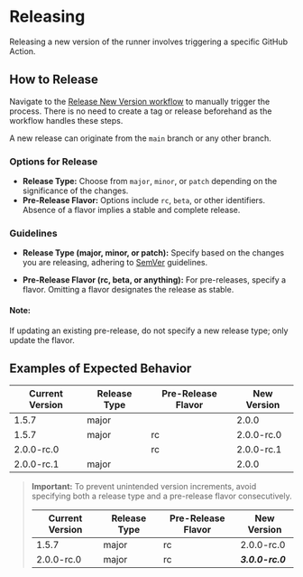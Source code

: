 # Releasing

Releasing a new version of the runner involves triggering a specific GitHub Action.

## How to Release

Navigate to the [Release New Version workflow](../../actions/workflows/release.yml) to manually trigger the process. There is no need to create a tag or release beforehand as the workflow handles these steps.

A new release can originate from the `main` branch or any other branch.

### Options for Release
- **Release Type:** Choose from `major`, `minor`, or `patch` depending on the significance of the changes.
- **Pre-Release Flavor:** Options include `rc`, `beta`, or other identifiers. Absence of a flavor implies a stable and complete release.

### Guidelines

- **Release Type (major, minor, or patch):** Specify based on the changes you are releasing, adhering to [SemVer](https://semver.org/) guidelines.
  
- **Pre-Release Flavor (rc, beta, or anything):** For pre-releases, specify a flavor. Omitting a flavor designates the release as stable.

#### Note:
If updating an existing pre-release, do not specify a new release type; only update the flavor.

## Examples of Expected Behavior

| Current Version | Release Type | Pre-Release Flavor  | New Version |
|-----------------|--------------|---------------------|-------------|
| 1.5.7           | major        |                     | 2.0.0       |
| 1.5.7           | major        | rc                  | 2.0.0-rc.0  |
| 2.0.0-rc.0      |              | rc                  | 2.0.0-rc.1  |
| 2.0.0-rc.1      | major        |                     | 2.0.0       |

> **Important:**
> To prevent unintended version increments, avoid specifying both a release type and a pre-release flavor consecutively.
> 
> | Current Version | Release Type | Pre-Release Flavor  | New Version      |
> |-----------------|--------------|---------------------|------------------|
> | 1.5.7           | major        | rc                  | 2.0.0-rc.0       |
> | 2.0.0-rc.0      | major        | rc                  | ***3.0.0-rc.0*** |

